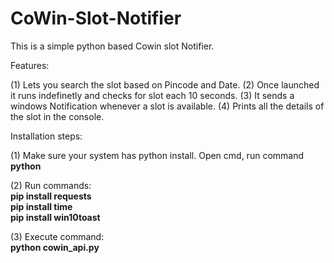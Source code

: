 # CoWin-Slot-Notifier

This is a simple python based Cowin slot Notifier.

Features:

(1) Lets you search the slot based on Pincode and Date.
(2) Once launched it runs indefinetly and checks for slot each 10 seconds.
(3) It sends a windows Notification whenever a slot is available.
(4) Prints all the details of the slot in the console.


Installation steps:

(1) Make sure your system has python install. Open cmd, run command
    <br><b>python</b>
    
(2) Run commands:
    <b> <br>pip install requests
    <br>pip install time
    <br>pip install win10toast</b>
    
(3) Execute command:
    <b><br>python cowin_api.py</b>

  
